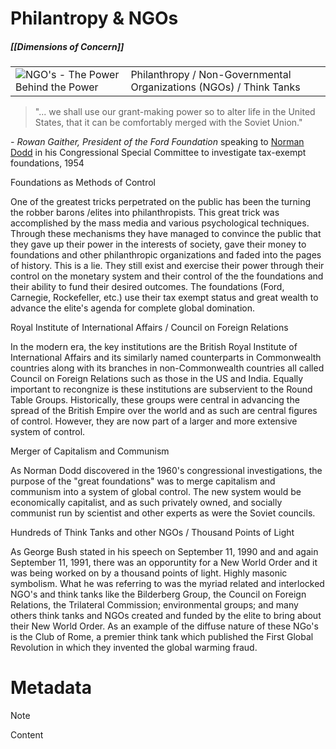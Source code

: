 # Philantropy & NGOs
##### [[Dimensions of Concern]]

|   |   |
|---|---|
|![](https://web.archive.org/web/20081028132703im_/http://globalistagenda.org/images/tn_ROII.gif "NGO's - The Power Behind the Power")|Philanthropy / Non-Governmental Organizations (NGOs) / Think Tanks|

> "... we shall use our grant-making power so to alter life in the United States, that it can be comfortably merged with the Soviet Union."

_- Rowan Gaither, President of the Ford Foundation_ speaking to [Norman Dodd](https://web.archive.org/web/20081028132703/http://www.supremelaw.org/authors/dodd/interview.htm) in his Congressional Special Committee to investigate tax-exempt foundations, 1954

Foundations as Methods of Control

One of the greatest tricks perpetrated on the public has been the turning the robber barons /elites into philanthropists. This great trick was accomplished by the mass media and various psychological techniques. Through these mechanisms they have managed to convince the public that they gave up their power in the interests of society, gave their money to foundations and other philanthropic organizations and faded into the pages of history. This is a lie. They still exist and exercise their power through their control on the monetary system and their control of the the foundations and their ability to fund their desired outcomes. The foundations (Ford, Carnegie, Rockefeller, etc.) use their tax exempt status and great wealth to advance the elite's agenda for complete global domination.

Royal Institute of International Affairs / Council on Foreign Relations

In the modern era, the key institutions are the British Royal Institute of International Affairs and its similarly named counterparts in Commonwealth countries along with its branches in non-Commonwealth countries all called Council on Foreign Relations such as those in the US and India. Equally important to recongnize is these institutions are subservient to the Round Table Groups. Historically, these groups were central in advancing the spread of the British Empire over the world and as such are central figures of control. However, they are now part of a larger and more extensive system of control.

Merger of Capitalism and Communism

As Norman Dodd discovered in the 1960's congressional investigations, the purpose of the "great foundations" was to merge capitalism and communism into a system of global control. The new system would be economically capitalist, and as such privately owned, and socially communist run by scientist and other experts as were the Soviet councils.

Hundreds of Think Tanks and other NGOs / Thousand Points of Light

As George Bush stated in his speech on September 11, 1990 and and again September 11, 1991, there was an opporuntity for a New World Order and it was being worked on by a thousand points of light. Highly masonic symbolism. What he was referring to was the myriad related and interlocked NGO's and think tanks like the Bilderberg Group, the Council on Foreign Relations, the Trilateral Commission; environmental groups; and many others think tanks and NGOs created and funded by the elite to bring about their New World Order. As an example of the diffuse nature of these NGo's is the Club of Rome, a premier think tank which published the First Global Revolution in which they invented the global warming fraud.

# Metadata
> [!NOTE]
> Content